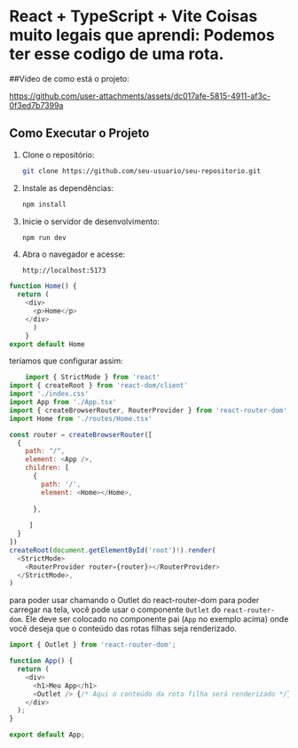 # React + TypeScript + Vite Coisas muito legais que aprendi: Podemos ter esse codigo de uma rota.
##Video de como está o projeto:



https://github.com/user-attachments/assets/dc017afe-5815-4911-af3c-0f3ed7b7399a



## Como Executar o Projeto

1. Clone o repositório:
   ```bash
   git clone https://github.com/seu-usuario/seu-repositorio.git
   ```

2. Instale as dependências:
   ```bash
   npm install
   ```

3. Inicie o servidor de desenvolvimento:
   ```bash
   npm run dev
   ```

4. Abra o navegador e acesse:
   ```
   http://localhost:5173
   ```

```javascript
function Home() {
  return (
    <div>
      <p>Home</p>
    </div>
      )
    }
export default Home
```
teríamos que configurar assim: 
```javascript
    import { StrictMode } from 'react'
import { createRoot } from 'react-dom/client'
import './index.css'
import App from './App.tsx'
import { createBrowserRouter, RouterProvider } from 'react-router-dom'
import Home from './routes/Home.tsx'

const router = createBrowserRouter([
  {
    path: "/",
    element: <App />,
    children: [
      {
        path: '/',
        element: <Home></Home>,
        
      },
      
     ]
  }
])
createRoot(document.getElementById('root')!).render(
  <StrictMode>
    <RouterProvider router={router}></RouterProvider>
  </StrictMode>,
)

```
para poder usar chamando o Outlet do react-router-dom para poder carregar na tela, você pode usar o componente `Outlet` do `react-router-dom`. Ele deve ser colocado no componente pai (`App` no exemplo acima) onde você deseja que o conteúdo das rotas filhas seja renderizado.

```javascript
import { Outlet } from 'react-router-dom';

function App() {
  return (
    <div>
      <h1>Meu App</h1>
      <Outlet /> {/* Aqui o conteúdo da rota filha será renderizado */}
    </div>
  );
}

export default App;
```


